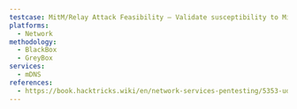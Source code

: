 ```yaml
---
testcase: MitM/Relay Attack Feasibility – Validate susceptibility to MitM by relaying or hijacking mDNS responses to redirect service connections (e.g., printers, web servers, authentication servers) and attempt to capture sensitive files or credentials
platforms: 
  - Network
methodology: 
  - BlackBox
  - GreyBox
services:
  - mDNS
references:
  - https://book.hacktricks.wiki/en/network-services-pentesting/5353-udp-multicast-dns-mdns.html
---
```

